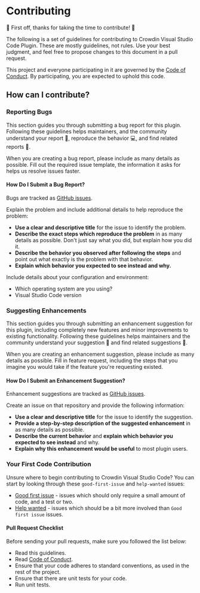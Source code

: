 # Contributing

:tada: First off, thanks for taking the time to contribute! :tada:

The following is a set of guidelines for contributing to Crowdin Visual Studio Code Plugin. These are mostly guidelines, not rules. Use your best judgment, and feel free to propose changes to this document in a pull request.

This project and everyone participating in it are governed by the [Code of Conduct](/CODE_OF_CONDUCT.md). By participating, you are expected to uphold this code.

## How can I contribute?

### Reporting Bugs

This section guides you through submitting a bug report for this plugin. Following these guidelines helps maintainers, and the community understand your report :pencil:, reproduce the behavior :computer:, and find related reports :mag_right:.

When you are creating a bug report, please include as many details as possible. Fill out the required issue template, the information it asks for helps us resolve issues faster.

#### How Do I Submit a Bug Report?

Bugs are tracked as [GitHub issues](https://github.com/crowdin/vscode-crowdin/issues/).

Explain the problem and include additional details to help reproduce the problem:

* **Use a clear and descriptive title** for the issue to identify the problem.
* **Describe the exact steps which reproduce the problem** in as many details as possible. Don't just say what you did, but explain how you did it.
* **Describe the behavior you observed after following the steps** and point out what exactly is the problem with that behavior.
* **Explain which behavior you expected to see instead and why.**

Include details about your configuration and environment:

* Which operating system are you using?
* Visual Studio Code version

### Suggesting Enhancements

This section guides you through submitting an enhancement suggestion for this plugin, including completely new features and minor improvements to existing functionality. Following these guidelines helps maintainers and the community understand your suggestion :pencil: and find related suggestions :mag_right:.

When you are creating an enhancement suggestion, please include as many details as possible. Fill in feature request, including the steps that you imagine you would take if the feature you're requesting existed.

#### How Do I Submit an Enhancement Suggestion?

Enhancement suggestions are tracked as [GitHub issues](https://github.com/crowdin/vscode-crowdin/issues/). 

Create an issue on that repository and provide the following information:

* **Use a clear and descriptive title** for the issue to identify the suggestion.
* **Provide a step-by-step description of the suggested enhancement** in as many details as possible.
* **Describe the current behavior** and **explain which behavior you expected to see instead** and why.
* **Explain why this enhancement would be useful** to most plugin users.

### Your First Code Contribution

Unsure where to begin contributing to Crowdin Visual Studio Code? You can start by looking through these `good-first-issue` and `help-wanted` issues:

* [Good first issue](https://github.com/crowdin/vscode-crowdin/issues?q=is%3Aopen+is%3Aissue+label%3A%22good+first+issue%22) - issues which should only require a small amount of code, and a test or two.
* [Help wanted](https://github.com/crowdin/vscode-crowdin/issues?q=is%3Aopen+is%3Aissue+label%3A%22help+wanted%22) - issues which should be a bit more involved than `Good first issue` issues.

#### Pull Request Checklist

Before sending your pull requests, make sure you followed the list below:

- Read this guidelines.
- Read [Code of Conduct](/CODE_OF_CONDUCT.md).
- Ensure that your code adheres to standard conventions, as used in the rest of the project.
- Ensure that there are unit tests for your code.
- Run unit tests.

